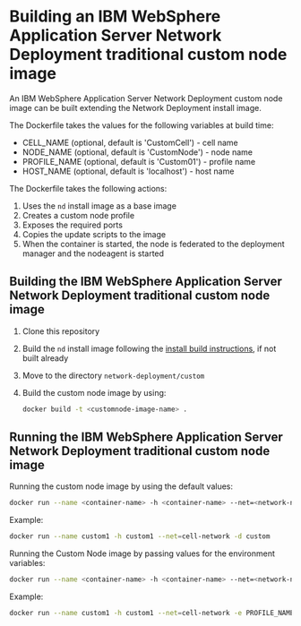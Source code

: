 # Building an IBM WebSphere Application Server Network Deployment traditional custom node image

An IBM WebSphere Application Server Network Deployment custom node image can be built extending the Network Deployment install image.

The Dockerfile takes the values for the following variables at build time:
* CELL_NAME (optional, default is 'CustomCell') - cell name
* NODE_NAME (optional, default is 'CustomNode') - node name
* PROFILE_NAME (optional, default is 'Custom01') - profile name
* HOST_NAME (optional, default is 'localhost') - host name

The Dockerfile takes the following actions:

1. Uses the `nd` install image as a base image
2. Creates a custom node profile
3. Exposes the required ports
4. Copies the update scripts to the image
5. When the container is started, the node is federated to the deployment manager and the nodeagent is started

## Building the IBM WebSphere Application Server Network Deployment traditional custom node image

1. Clone this repository
2. Build the `nd` install image following the [install build instructions](../install/README.md), if not built already
3. Move to the directory `network-deployment/custom`
4. Build the custom node image by using:

    ```bash
    docker build -t <customnode-image-name> .
    ```

## Running the IBM WebSphere Application Server Network Deployment traditional custom node image

Running the custom node image by using the default values:

```bash
docker run --name <container-name> -h <container-name> --net=<network-name> -d <customnode-image-name>
```

Example:

```bash
docker run --name custom1 -h custom1 --net=cell-network -d custom
```

Running the Custom Node image by passing values for the environment variables:

```bash
docker run --name <container-name> -h <container-name> --net=<network-name> -e PROFILE_NAME=<profile-name> -e NODE_NAME=<node-name> -e DMGR_HOST=<dmgr-host> -e DMGR_PORT=<dmgr-port> -d <customnode-image-name>
```

Example:

```bash
docker run --name custom1 -h custom1 --net=cell-network -e PROFILE_NAME=Custom01 -e NODE_NAME=CustomNode01 -e DMGR_HOST=dmgr -e DMGR_PORT=8879 -d custom
```
